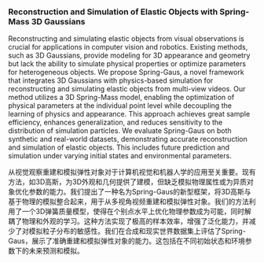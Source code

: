 ### Reconstruction and Simulation of Elastic Objects with Spring-Mass 3D Gaussians

Reconstructing and simulating elastic objects from visual observations is crucial for applications in computer vision and robotics. Existing methods, such as 3D Gaussians, provide modeling for 3D appearance and geometry but lack the ability to simulate physical properties or optimize parameters for heterogeneous objects. We propose Spring-Gaus, a novel framework that integrates 3D Gaussians with physics-based simulation for reconstructing and simulating elastic objects from multi-view videos. Our method utilizes a 3D Spring-Mass model, enabling the optimization of physical parameters at the individual point level while decoupling the learning of physics and appearance. This approach achieves great sample efficiency, enhances generalization, and reduces sensitivity to the distribution of simulation particles. We evaluate Spring-Gaus on both synthetic and real-world datasets, demonstrating accurate reconstruction and simulation of elastic objects. This includes future prediction and simulation under varying initial states and environmental parameters.

从视觉观察重建和模拟弹性对象对于计算机视觉和机器人学的应用至关重要。现有方法，如3D高斯，为3D外观和几何提供了建模，但缺乏模拟物理属性或为异质对象优化参数的能力。我们提出了一种名为Spring-Gaus的新型框架，将3D高斯与基于物理的模拟整合起来，用于从多视角视频重建和模拟弹性对象。我们的方法利用了一个3D弹簧质量模型，使得在个别点水平上优化物理参数成为可能，同时解耦了物理和外观的学习。这种方法实现了极高的样本效率，增强了泛化能力，并减少了对模拟粒子分布的敏感性。我们在合成和现实世界数据集上评估了Spring-Gaus，展示了准确重建和模拟弹性对象的能力。这包括在不同初始状态和环境参数下的未来预测和模拟。
